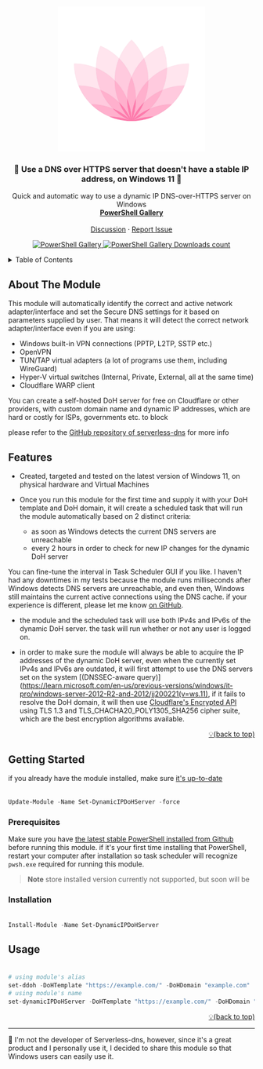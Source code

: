 <!-- Improved compatibility of back to top link: See: https://github.com/othneildrew/Best-README-Template/pull/73 -->
<a name="readme-top"></a>






<!-- PROJECT LOGO -->
<br />
<div align="center">
  <a href="https://github.com/HotCakeX/Set-DynamicIPDoHServer"><img src="https://raw.githubusercontent.com/HotCakeX/Set-DynamicIPDoHServer/main/GitHubIcon.png" alt="Avatar" width="300"></a>

  <h3 align="center">💎 Use a DNS over HTTPS server that doesn't have a stable IP address, on Windows 11 💎</h3>

  <p align="center">
    Quick and automatic way to use a dynamic IP DNS-over-HTTPS server on Windows
    <br />
    <a href="https://www.powershellgallery.com/packages/Set-DynamicIPDoHServer"><strong>PowerShell Gallery</strong></a>
    <br />
    <br />
    <a href="https://github.com/HotCakeX/Set-DynamicIPDoHServer/discussions">Discussion</a>
    ·
    <a href="https://github.com/HotCakeX/Set-DynamicIPDoHServer/issues">Report Issue</a>

  </p>
</div>

<p align="center">

	
	
  <a href="https://www.powershellgallery.com/packages/Set-DynamicIPDoHServer">
    <img src="https://img.shields.io/powershellgallery/v/Set-DynamicIPDoHServer?style=social"
         alt="PowerShell Gallery">
  </a>
	
	
  <a href="https://www.powershellgallery.com/packages/Set-DynamicIPDoHServer">
    <img src="https://img.shields.io/powershellgallery/dt/Set-DynamicIPDoHServer?style=social"
         alt="PowerShell Gallery Downloads count">
  </a>
 
</p>

<!-- TABLE OF CONTENTS -->
<details>
  <summary>Table of Contents</summary>
  <ol>
     <li><a href="#about-the-module">About The Module</a></li>
    <li><a href="#features">Features</a></li>
    <li>
      <a href="#getting-started">Getting Started</a>
      <ul>
        <li><a href="#prerequisites">Prerequisites</a></li>
        <li><a href="#installation">Installation</a></li>
      </ul>
    </li>
    <li><a href="#usage">Usage</a></li>


  </ol>
</details>



<!-- ABOUT THE MODULE -->
## About The Module


This module will automatically identify the correct and active network adapter/interface and set the Secure DNS settings for it based on parameters supplied by user.
That means it will detect the correct network adapter/interface even if you are using:

- Windows built-in VPN connections (PPTP, L2TP, SSTP etc.)
- OpenVPN
- TUN/TAP virtual adapters (a lot of programs use them, including WireGuard)
- Hyper-V virtual switches (Internal, Private, External, all at the same time)
- Cloudflare WARP client



You can create a self-hosted DoH server for free on Cloudflare or other providers, with custom domain name and dynamic IP addresses, which are hard or costly for ISPs, governments etc. to block

please refer to the [GitHub repository of serverless-dns](https://github.com/serverless-dns/serverless-dns) for more info




<!-- FEATURES -->
## Features


* Created, targeted and tested on the latest version of Windows 11, on physical hardware and Virtual Machines

* Once you run this module for the first time and supply it with your DoH template and DoH domain, it will create a scheduled task that will run the module automatically based on 2 distinct criteria:
  -  as soon as Windows detects the current DNS servers are unreachable
  -  every 2 hours in order to check for new IP changes for the dynamic DoH server

You can fine-tune the interval in Task Scheduler GUI if you like. I haven't had any downtimes in my tests because the module runs milliseconds after Windows detects DNS servers are unreachable, and even then, Windows still maintains the current active connections using the DNS cache. if your experience is different, please let me know [on GitHub](https://github.com/HotCakeX/Set-DynamicIPDoHServer/issues).

* the module and the scheduled task will use both IPv4s and IPv6s of the dynamic DoH server. the task will run whether or not any user is logged on.

* in order to make sure the module will always be able to acquire the IP addresses of the dynamic DoH server, even when the currently set IPv4s and IPv6s are outdated, it will first attempt to use the DNS servers set on the system [(DNSSEC-aware query)](https://learn.microsoft.com/en-us/previous-versions/windows/it-pro/windows-server-2012-R2-and-2012/jj200221(v=ws.11), if it fails to resolve the DoH domain, it will then use [Cloudflare's Encrypted API](https://developers.cloudflare.com/1.1.1.1/encryption/dns-over-https/make-api-requests/) using TLS 1.3 and TLS_CHACHA20_POLY1305_SHA256 cipher suite, which are the best encryption algorithms available.


<p align="right"><a href="#readme-top">💡(back to top)</a></p>

<!-- GETTING STARTED -->
## Getting Started

if you already have the module installed, make sure [it's up-to-date](https://learn.microsoft.com/en-us/powershell/module/powershellget/update-module)

```PowerShell

Update-Module -Name Set-DynamicIPDoHServer -force

```

### Prerequisites

Make sure you have [the latest stable PowerShell installed from Github](https://github.com/PowerShell/PowerShell/releases/latest) before running this module. if it's your first time installing that PowerShell, restart your computer after installation so task scheduler will recognize `pwsh.exe` required for running this module.

> **Note**
> store installed version currently not supported, but soon will be</h5>

### Installation

```PowerShell

Install-Module -Name Set-DynamicIPDoHServer

```




<!-- USAGE EXAMPLES -->
## Usage

```PowerShell

# using module's alias
set-ddoh -DoHTemplate "https://example.com/" -DoHDomain "example.com"
# using module's name
set-dynamicIPDoHServer -DoHTemplate "https://example.com/" -DoHDomain "example.com"

```

<p align="right"><a href="#readme-top">💡(back to top)</a></p>



---

🏴 I'm not the developer of Serverless-dns, however, since it's a great product and I personally use it, I decided to share this module so that Windows users can easily use it.



